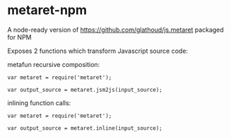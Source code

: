 metaret-npm
===========

A node-ready version of https://github.com/glathoud/js.metaret packaged for NPM

Exposes 2 functions which transform Javascript source code:

metafun recursive composition:
```ecmascript
var metaret = require('metaret');

var output_source = metaret.jsm2js(input_source);
```

inlining function calls:
```ecmascript
var metaret = require('metaret');

var output_source = metaret.inline(input_source);
```
